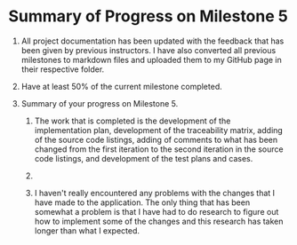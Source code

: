 # Summary of Progress on Milestone 5

1. All project documentation has been updated with the feedback that has been given by previous instructors. I have also converted all previous milestones to markdown files and uploaded them to my GitHub page in their respective folder.

2. Have at least 50% of the current milestone completed.

3. Summary of your progress on Milestone 5.
	1. The work that is completed is the development of the implementation plan, development of the traceability matrix, adding of the source code listings, adding of comments to what has been changed from the first iteration to the second iteration in the source code listings, and development of the test plans and cases.
	
	2.  
	
	3. I haven't really encountered any problems with the changes that I have made to the application. The only thing that has been somewhat a problem is that I have had to do research to figure out how to implement some of the changes and this research has taken longer than what I expected. 